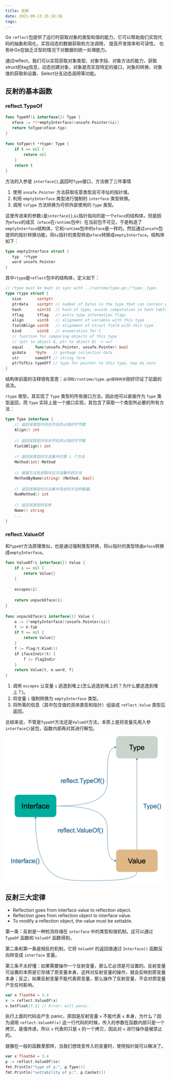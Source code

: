 ```yaml
---
title: 反射
date: 2021-09-13 15:18:16
tags:
---
```

Go `reflect`包提供了运行时获取对象的类型和值的能力，它可以帮助我们实现代码的抽象和简化，实现动态的数据获取和方法调用， 提高开发效率和可读性， 也弥补Go在缺乏泛型的情况下对数据的统一处理能力。

通过reflect，我们可以实现获取对象类型、对象字段、对象方法的能力，获取struct的tag信息，动态创建对象，对象是否实现特定的接口，对象的转换、对象值的获取和设置、Select分支动态调用等功能。

## 反射的基本函数

### reflect.TypeOf

```go
func TypeOf(i interface{}) Type {
   eface := *(*emptyInterface)(unsafe.Pointer(&i))
   return toType(eface.typ)
}

func toType(t *rtype) Type {
	if t == nil {
		return nil
	}
	return t
}
```

方法的入参是 `interface{}`,返回时`Type`接口，方法做了三件事情

1. 使用 `unsafe.Pointer` 方法获取任意类型且可寻址的指针值。
2. 利用 `emptyInterface` 类型进行强制的 `interface` 类型转换。
3. 调用 `toType` 方法转换为可供外部使用的 `Type` 类型。

这里传进来的参数`i`是`interface{}`,`&i`指针指向的是一个`eface`的结构体，但是因为`eface`的成员（`eface`在`runtime`包中）在当前包不可见，于是构造了`emptyInterface`结构体，它和`runtime`包中的`eface`是一样的。然后通过`unsafe`包提供的指针转换功能，将`&i`指针的类型转由`eface`转换成`emptyInterface`。结构体如下：

```go
type emptyInterface struct {
   typ  *rtype
   word unsafe.Pointer
}
```

其中`rtype`是`reflect`包中的结构体，定义如下：

```go
// rtype must be kept in sync with ../runtime/type.go:/^type._type.
type rtype struct {
   size       uintptr
   ptrdata    uintptr // number of bytes in the type that can contain pointers
   hash       uint32  // hash of type; avoids computation in hash tables
   tflag      tflag   // extra type information flags
   align      uint8   // alignment of variable with this type
   fieldAlign uint8   // alignment of struct field with this type
   kind       uint8   // enumeration for C
   // function for comparing objects of this type
   // (ptr to object A, ptr to object B) -> ==?
   equal     func(unsafe.Pointer, unsafe.Pointer) bool
   gcdata    *byte   // garbage collection data
   str       nameOff // string form
   ptrToThis typeOff // type for pointer to this type, may be zero
}
```

结构体前面的注释很有意思：`必须和/runtime/type.go保持同步`刚好印证了前面的说法。

 `rtype` 类型，其实现了 `Type` 类型的所有接口方法，因此他可以直接作为 `Type` 类型返回，而 `Type` 实际上是一个接口实现，其包含了获取一个类型所必要的所有方法：

```go
type Type interface {
	// 返回该类型内存对齐后所占用的字节数
	Align() int

	// 返回该类型内存对齐后所占用的字节数
	FieldAlign() int

	// 返回该类型的方法集中的第 i 个方法
	Method(int) Method

	// 根据方法名获取对应方法集中的方法
	MethodByName(string) (Method, bool)

	// 返回该类型的方法集中导出的方法的数量。
	NumMethod() int

	// 返回该类型的名称
	Name() string
	...
}
```

### reflect.ValueOf

和`TypeOf`方法原理类似，也是通过强制类型转换，将`&i`指针的类型转由`eface`转换成`emptyInterface`。

```go
func ValueOf(i interface{}) Value {
	if i == nil {
		return Value{}
	}

	escapes(i)

	return unpackEface(i)
}

func unpackEface(i interface{}) Value {
	e := (*emptyInterface)(unsafe.Pointer(&i))
	t := e.typ
	if t == nil {
		return Value{}
	}
	f := flag(t.Kind())
	if ifaceIndir(t) {
		f |= flagIndir
	}
	return Value{t, e.word, f}
}
```

1. 调用 `escapes` 让变量 `i` 逃逸到堆上(怎么逃逸到堆上的？为什么要逃逸到堆上？)。
2. 将变量 `i` 强制转换为 `emptyInterface` 类型。
3. 将所需的信息（其中包含值的具体类型和指针）组装成 `reflect.Value` 类型后返回。

总结来说，不管是`TypeOf`方法还是`ValueOf`方法，本质上是将变量先用入参`interface{}`装包，函数内部再对其进行解包。

![反射间的转换](https://raw.githubusercontent.com/com-wushuang/pics/main/%E5%8F%8D%E5%B0%84%E9%97%B4%E7%9A%84%E8%BD%AC%E6%8D%A2.png)

## 反射三大定律

- Reflection goes from interface value to reflection object.
- Reflection goes from reflection object to interface value.
- To modify a reflection object, the value must be settable.

第一条：反射是一种检测存储在 `interface` 中的类型和值机制。这可以通过 `TypeOf` 函数和 `ValueOf` 函数得到。

第二条和第一条是相反的机制，它将 `ValueOf` 的返回值通过 `Interface()` 函数反向转变成 `interface` 变量。

第三条不太好懂：如果需要操作一个反射变量，那么它必须是可设置的。反射变量可设置的本质是它存储了原变量本身，这样对反射变量的操作，就会反映到原变量本身；反之，如果反射变量不能代表原变量，那么操作了反射变量，不会对原变量产生任何影响。

```go
var x float64 = 3.4
v := reflect.ValueOf(x)
v.SetFloat(7.1) // Error: will panic.
```

执行上面的代码会产生 panic，原因是反射变量 `v` 不能代表 `x` 本身，为什么？因为调用 `reflect.ValueOf(x)` 这一行代码的时候，传入的参数在函数内部只是一个拷贝，是值传递，所以 `v` 代表的只是 `x` 的一个拷贝，因此对 `v` 进行操作是被禁止的。

就像在一般的函数里那样，当我们想改变传入的变量时，使用指针就可以解决了。

```go
var x float64 = 3.4
p := reflect.ValueOf(&x)
fmt.Println("type of p:", p.Type())
fmt.Println("settability of p:", p.CanSet())
```

